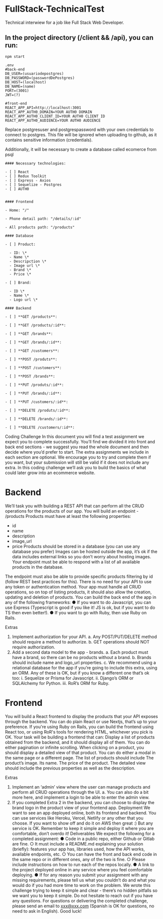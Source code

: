 # FullStack-TechnicalTest

Technical interwiew for a job like Full Stack Web Developer.

## In the project directory (/client && /api), you can run:

```
npm start
```

```
.env
#back-end
DB_USER=(usuariodepostgres)
DB_PASSWORD=(passwordDePostgres)
DB_HOST=(localhost)
DB_NAME=(name)
PORT=(3001)
JWT=(?)

#front-end
REACT_APP_API=http://localhost:3001
REACT_APP_AUTH0_DOMAIN=YOUR AUTH0 DOMAIN
REACT_APP_AUTH0_CLIENT_ID=YOUR AUTH0 CLIENT ID
REACT_APP_AUTH0_AUDIENCE=YOUR AUTH0 AUDIENCE

```

Replace postgresuser and postgrespassword with your own credentials to connect to postgres. This file will be ignored when uploading to github, as it contains sensitive information (credentials).

Additionally, it will be necessary to create a database called ecomerce from psql

```
#### Necessary technologies:

- [ ] React
- [ ] Redux Toolkit
- [ ] Express - Axios
- [ ] Sequelize - Postgres
- [ ] AUTH0


#### Frontend

- Home: "/"

- Phone detail path: "/details/:id"

- All products path: "/products"

#### Database

- [ ] Product:

  - ID: \*
  - Name \*
  - Descripction \*
  - Image url \*
  - Brand \*
  - Price \*

- [ ] Brand:

  - ID \*
  - Name \*
  - Logo url \*

#### Backend

- [ ] **GET /products**:

- [ ] **GET /products/:id**:

- [ ] **GET /brands**:

- [ ] **GET /brands/:id**:

- [ ] **GET /customers**:

- [ ] **POST /produts**:

- [ ] **POST /customers**:

- [ ] **POST /brands**:

- [ ] **PUT /produts/:id**:

- [ ] **PUT /brands/:id**:

- [ ] **PUT /customers/:id**:

- [ ] **DELETE /produts/:id**:

- [ ] **DELETE /brands/:id**:

- [ ] **DELETE /customers/:id**:

```

Coding Challenge
In this document you will find a test assignment we expect you to complete successfully.
You’ll find we divided it into front and back end sections - we suggest you read the whole
document and then decide where you’d prefer to start.
The extra assignments we include in each section are optional. We encourage you to
try and complete them if you want, but your submission will still be valid if it does not
include any extra.
In this coding challenge we’ll ask you to build the basics of what could later grow into an
ecommerce website.

# Backend

We’ll task you with building a REST API that can perform all the CRUD operations for the
products of our app.
You will build an endpoint - /products
Products must have at least the following properties:

- id
- name
- description
- image_url
- price
  Products should be stored in a database (you can use any database you prefer)
  Images can be hosted outside the app, it’s ok if the data includes external links so
  you don’t worry about hosting images.
  Your endpoint must be able to respond with a list of all available products in the
  database.

The endpoint must also be able to provide specific products filtering by id (follow
REST best practices for this).
There is no need for your API to use any token or authentication method.
Your app must handle all CRUD operations, so on top of listing products, it should
also allow the creation, updating and deletion of products.
You can build the back end of the app in any of the following frameworks:
● If you want to do Javascript, you can use Express (Typescript is good if you like it!
JS is ok, but if you want to do TS then even better!).
● If you want to go with Ruby, then use Ruby on Rails.

Extras

1. Implement authorization for your API.
   a. Any POST/PUT/DELETE method should require a method to authorize.
   b. GET operations should NOT require authorization.
2. Add a second data model to the app - brands.
   a. Each product must have a brand, so there can be no products without a
   brand.
   b. Brands should include name and logo_url properties.
   c. We recommend using a relational database for the app if you’re going to
   include this extra, using an ORM. Any of these is OK, but if you know a
   different one that’s ok too:
   i. Sequelize or Prisma for Javascript.
   ii. Django’s ORM or SQLAlchemy for Python.
   iii. RoR’s ORM for Ruby.

# Frontend

You will build a React frontend to display the products that your API exposes through the
backend. You can do plain React or use Nextjs, that’s up to your preference.
If you're using Ruby on Rails, you can build the frontend using React too, or using RoR's
tools for rendering HTML, whichever you pick is OK.
Your task will be building a frontend that can:
Display a list of products obtained from the backend, and it should display all of
them. You can do either pagination or infinite scrolling.
When clicking on a product, you should display a detailed view of that product.
You can do either a modal in the same page or a different page.
The list of products should include
The product’s image.
Its name.
The price of the product.
The detailed view should include the previous properties as well as the
description.

Extras

1. Implement an ‘admin’ view where the user can manage products and perform all
   CRUD operations through the UI.
   a. You can also do a bit more here, and implement a login to be able to enter
   the admin view.
2. If you completed Extra 2 in the backend, you can choose to display the brand logo
   in the product view of your frontend app.
   Deployment
   We want to see an app deployed online, both its frontend and backend. You can use
   services like Heroku, Vercel, Netlify or any other that you choose. If you want to show off
   and do it on AWS then great :) But any service is OK.
   Remember to keep it simple and deploy it where you are comfortable, don’t overdo it!
   Deliverables
   We expect the following for a completed assignment:
   ● Code in a public repo, either Github or Gitlab are fine.
   ○ It must include a README.md explaining your solution (briefly): features
   your app has, libraries used, how the API works, available endpoints, etc.
   ○ You can have the front and back end code in the same repo or in different
   ones, any of the two is fine.
   ○ Please include instructions on how to run each of the repos locally.
   ● A link to the project deployed online in any service where you feel comfortable
   deploying.
   ● If for any reason you submit your assignment with any missing requirements,
   please tell us what you couldn’t do and what you would do if you had more time to
   work on the problem.
   We wrote this challenge trying to keep it simple and clear - there’s no hidden pitfalls so
   we want you to keep it simple. Do not hesitate to reach out if you have any questions.
   For questions or delivering the completed challenge, please send an email to
   xxx@xxx.com (Spanish is OK for questions, no need to ask in
   English).
   Good luck!
